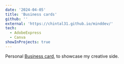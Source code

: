 ```yaml
---
date: '2024-04-05'
title: 'Business cards'
github: ''
external: 'https://chintal31.github.io/minddev/'
tech:
  - AdobeExpress
  - Canva 
showInProjects: true
---
```


Personal [Business card](https://drive.google.com/drive/folders/1CvVgE9AYV0stTErI-xmqXrEZd-uCSjvt?usp=drive_link), to showcase my creative side.
